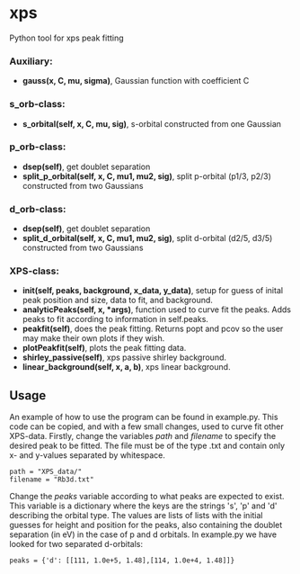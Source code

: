 # xps
Python tool for xps peak fitting

### Auxiliary:
- **gauss(x, C, mu, sigma)**, Gaussian function with coefficient C

### s_orb-class:
- **s_orbital(self, x, C, mu, sig)**, s-orbital constructed from one Gaussian

### p_orb-class:
- **dsep(self)**, get doublet separation
- **split_p_orbital(self, x, C, mu1, mu2, sig)**, split p-orbital (p1/3, p2/3) constructed from two Gaussians

### d_orb-class:
- **dsep(self)**, get doublet separation
- **split_d_orbital(self, x, C, mu1, mu2, sig)**, split d-orbital (d2/5, d3/5) constructed from two Gaussians


### XPS-class:
- **__init__(self, peaks, background, x_data, y_data)**, setup for guess of inital peak position and size, data to fit, and background.
- **analyticPeaks(self, x, *args)**, function used to curve fit the peaks. Adds peaks to fit according to information in self.peaks.
- **peakfit(self)**, does the peak fitting. Returns popt and pcov so the user may make their own plots if they wish.
- **plotPeakfit(self)**, plots the peak fitting data.
- **shirley_passive(self)**, xps passive shirley background.
- **linear_background(self, x, a, b)**, xps linear background.


## Usage
An example of how to use the program can be found in example.py. This code can be copied, and with a few small changes, used to curve
fit other XPS-data. Firstly, change the variables *path* and *filename* to specify the desired peak to be fitted. The file must be of
the type .txt and contain only x- and y-values separated by whitespace.

```
path = "XPS_data/"
filename = "Rb3d.txt"
```

Change the *peaks* variable according to what peaks are expected to exist. This variable is a dictionary where the keys are the strings
's', 'p' and 'd' describing the orbital type. The values are lists of lists with the initial guesses for height and position for the
peaks, also containing the doublet separation (in eV) in the case of p and d orbitals. In example.py we have looked for two separated 
d-orbitals:

```
peaks = {'d': [[111, 1.0e+5, 1.48],[114, 1.0e+4, 1.48]]}
```
